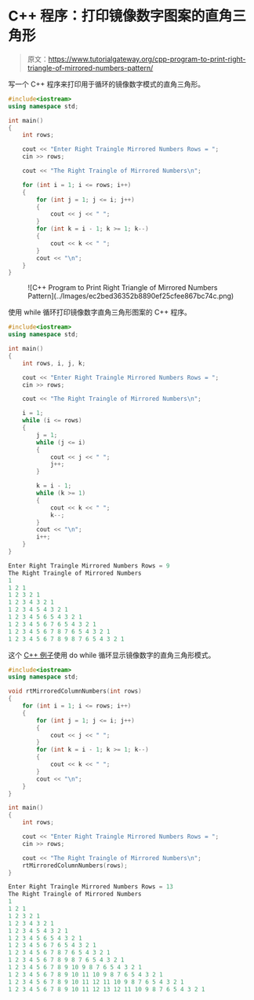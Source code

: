 # C++ 程序：打印镜像数字图案的直角三角形

> 原文：<https://www.tutorialgateway.org/cpp-program-to-print-right-triangle-of-mirrored-numbers-pattern/>

写一个 C++ 程序来打印用于循环的镜像数字模式的直角三角形。

```cpp
#include<iostream>
using namespace std;

int main()
{
	int rows;

	cout << "Enter Right Traingle Mirrored Numbers Rows = ";
	cin >> rows;

	cout << "The Right Traingle of Mirrored Numbers\n";

	for (int i = 1; i <= rows; i++)
	{
		for (int j = 1; j <= i; j++)
		{
			cout << j << " ";
		}
		for (int k = i - 1; k >= 1; k--)
		{
			cout << k << " ";
		}
		cout << "\n";
	}
}
```

<figure class="wp-block-image size-large">![C++ Program to Print Right Triangle of Mirrored Numbers Pattern](../Images/ec2bed36352b8890ef25cfee867bc74c.png)</figure>

使用 while 循环打印镜像数字直角三角形图案的 C++ 程序。

```cpp
#include<iostream>
using namespace std;

int main()
{
	int rows, i, j, k;

	cout << "Enter Right Traingle Mirrored Numbers Rows = ";
	cin >> rows;

	cout << "The Right Traingle of Mirrored Numbers\n";

	i = 1;
	while (i <= rows)
	{
		j = 1;
		while (j <= i)
		{
			cout << j << " ";
			j++;
		}

		k = i - 1;
		while (k >= 1)
		{
			cout << k << " ";
			k--;
		}
		cout << "\n";
		i++;
	}
}
```

```cpp
Enter Right Traingle Mirrored Numbers Rows = 9
The Right Traingle of Mirrored Numbers
1 
1 2 1 
1 2 3 2 1 
1 2 3 4 3 2 1 
1 2 3 4 5 4 3 2 1 
1 2 3 4 5 6 5 4 3 2 1 
1 2 3 4 5 6 7 6 5 4 3 2 1 
1 2 3 4 5 6 7 8 7 6 5 4 3 2 1 
1 2 3 4 5 6 7 8 9 8 7 6 5 4 3 2 1 
```

这个 [C++ 例子](https://www.tutorialgateway.org/cpp-programs/)使用 do while 循环显示镜像数字的直角三角形模式。

```cpp
#include<iostream>
using namespace std;

void rtMirroredColumnNumbers(int rows)
{
	for (int i = 1; i <= rows; i++)
	{
		for (int j = 1; j <= i; j++)
		{
			cout << j << " ";
		}
		for (int k = i - 1; k >= 1; k--)
		{
			cout << k << " ";
		}
		cout << "\n";
	}
}

int main()
{
	int rows;

	cout << "Enter Right Traingle Mirrored Numbers Rows = ";
	cin >> rows;

	cout << "The Right Traingle of Mirrored Numbers\n";
	rtMirroredColumnNumbers(rows);
}
```

```cpp
Enter Right Traingle Mirrored Numbers Rows = 13
The Right Traingle of Mirrored Numbers
1 
1 2 1 
1 2 3 2 1 
1 2 3 4 3 2 1 
1 2 3 4 5 4 3 2 1 
1 2 3 4 5 6 5 4 3 2 1 
1 2 3 4 5 6 7 6 5 4 3 2 1 
1 2 3 4 5 6 7 8 7 6 5 4 3 2 1 
1 2 3 4 5 6 7 8 9 8 7 6 5 4 3 2 1 
1 2 3 4 5 6 7 8 9 10 9 8 7 6 5 4 3 2 1 
1 2 3 4 5 6 7 8 9 10 11 10 9 8 7 6 5 4 3 2 1 
1 2 3 4 5 6 7 8 9 10 11 12 11 10 9 8 7 6 5 4 3 2 1 
1 2 3 4 5 6 7 8 9 10 11 12 13 12 11 10 9 8 7 6 5 4 3 2 1 
```